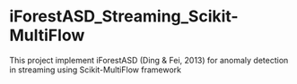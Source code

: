 # iForestASD_Streaming_Scikit-MultiFlow
 This project implement  iForestASD (Ding & Fei, 2013) for anomaly detection in streaming using Scikit-MultiFlow framework
